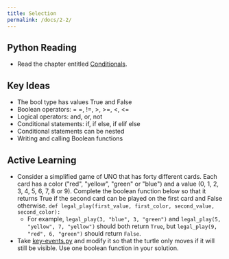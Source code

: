 ```yaml
---
title: Selection
permalink: /docs/2-2/
---
```


## Python Reading
- Read the chapter entitled [Conditionals](https://runestone.academy/ns/books/published/fopp/Conditionals/toctree.html).

## Key Ideas
- The bool type has values True and False
- Boolean operators: = =, !=, >, >=, <, <=
- Logical operators: and, or, not
- Conditional statements: if, if else, if elif else
- Conditional statements can be nested
- Writing and calling Boolean functions

## Active Learning
- Consider a simplified game of UNO that has forty different cards. Each card has a color ("red", "yellow", "green" or "blue") and a value (0, 1, 2, 3, 4, 5, 6, 7, 8 or 9). Complete the boolean function below so that it returns True if the second card can be played on the first card and False otherwise.
`def legal_play(first_value, first_color, second_value, second_color):`
  - For example, `legal_play(3, "blue", 3, "green")` and `legal_play(5, "yellow", 7, "yellow")` should both return `True`, but `legal_play(9, "red", 6, "green")` should return `False`.
- Take [key-events.py](../lessons/code/key-events.py) and modify it so that the turtle only moves if it will still be visible. Use one boolean function in your solution.
